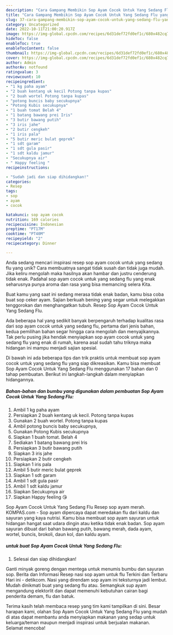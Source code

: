 ```yaml
---
description: "Cara Gampang Membikin Sop Ayam Cocok Untuk Yang Sedang Flu yang Mantap"
title: "Cara Gampang Membikin Sop Ayam Cocok Untuk Yang Sedang Flu yang Mantap"
slug: 37-cara-gampang-membikin-sop-ayam-cocok-untuk-yang-sedang-flu-yang-mantap
category: Uncategorized
date: 2022-10-11T21:00:20.917Z
image: https://img-global.cpcdn.com/recipes/6d31def72fd0ef1c/680x482cq70/sop-ayam-cocok-untuk-yang-sedang-flu-foto-resep-utama.jpg
hideToc: false
enableToc: true
enableTocContent: false
thumbnail: https://img-global.cpcdn.com/recipes/6d31def72fd0ef1c/680x482cq70/sop-ayam-cocok-untuk-yang-sedang-flu-foto-resep-utama.jpg
cover: https://img-global.cpcdn.com/recipes/6d31def72fd0ef1c/680x482cq70/sop-ayam-cocok-untuk-yang-sedang-flu-foto-resep-utama.jpg
author: Admin
authorAv: notfound
ratingvalue: 3
reviewcount: 10
recipeingredient:
- "1 kg paha ayam"
- "2 buah kentang uk kecil Potong tanpa kupas"
- "2 buah wortel Potong tanpa kupas"
- "potong buncis baby secukupnya"
- "Potong Kubis secukupnya"
- "1 buah tomat Belah 4"
- "1 batang bawang prei Iris"
- "3 butir bawang putih"
- "3 iris jahe"
- "2 butir cengkeh"
- "1 iris pala"
- "5 butir meric bulat geprek"
- "1 sdt garam"
- "1 sdt gula pasir"
- "1 sdt kaldu jamur"
- "Secukupnya air"
- " Happy feeling "
recipeinstructions:

- "Sudah jadi dan siap dihidangkan!"
categories:
- Resep
tags:
- sop
- ayam
- cocok

katakunci: sop ayam cocok 
nutrition: 169 calories
recipecuisine: Indonesian
preptime: "PT17M"
cooktime: "PT40M"
recipeyield: "2"
recipecategory: Dinner

---
```





Anda sedang mencari inspirasi resep sop ayam cocok untuk yang sedang flu yang unik? Cara membuatnya sangat tidak susah dan tidak juga mudah. Jika keliru mengolah maka hasilnya akan hambar dan justru cenderung tidak enak. Padahal sop ayam cocok untuk yang sedang flu yang enak seharusnya punya aroma dan rasa yang bisa memancing selera Kita.





Buat kamu yang saat ini sedang merasa tidak enak badan, kamu bisa coba buat sop ceker ayam. Sajian berkuah bening yang segar untuk melegakkan tenggorokan dan menghangatkan tubuh. Resep Sop Ayam Cocok Untuk Yang Sedang Flu.

Ada beberapa hal yang sedikit banyak berpengaruh terhadap kualitas rasa dari sop ayam cocok untuk yang sedang flu, pertama dari jenis bahan, kedua pemilihan bahan segar hingga cara mengolah dan menyajikannya. Tak perlu pusing jika hendak menyiapkan sop ayam cocok untuk yang sedang flu yang enak di rumah, karena asal sudah tahu triknya maka hidangan ini mampu menjadi sajian spesial.






Di bawah ini ada beberapa tips dan trik praktis untuk membuat sop ayam cocok untuk yang sedang flu yang siap dikreasikan. Kamu bisa membuat Sop Ayam Cocok Untuk Yang Sedang Flu menggunakan 17 bahan dan 0 tahap pembuatan. Berikut ini langkah-langkah dalam menyiapkan hidangannya.

<!--inarticleads1-->

##### Bahan-bahan dan bumbu yang digunakan dalam pembuatan Sop Ayam Cocok Untuk Yang Sedang Flu:

1. Ambil 1 kg paha ayam
1. Persiapkan 2 buah kentang uk kecil. Potong tanpa kupas
1. Gunakan 2 buah wortel. Potong tanpa kupas
1. Ambil potong buncis baby secukupnya,
1. Gunakan Potong Kubis secukupnya
1. Siapkan 1 buah tomat. Belah 4
1. Sediakan 1 batang bawang prei Iris
1. Persiapkan 3 butir bawang putih
1. Siapkan 3 iris jahe
1. Persiapkan 2 butir cengkeh
1. Siapkan 1 iris pala
1. Ambil 5 butir meric bulat geprek
1. Siapkan 1 sdt garam
1. Ambil 1 sdt gula pasir
1. Ambil 1 sdt kaldu jamur
1. Siapkan Secukupnya air
1. Siapkan  Happy feeling 😘


Sop Ayam Cocok Untuk Yang Sedang Flu Resep sop ayam merah. KOMPAS.com - Sop ayam dipercaya dapat meredakan flu dari kaldu dan sayuran yang kaya nutrisi. Kamu bisa membuat sop ayam sayuran untuk hidangan hangat saat udara dingin atau ketika tidak enak badan. Sop ayam sayuran dibuat dari bahan bawang putih, bawang merah, dada ayam, wortel, buncis, brokoli, daun kol, dan kaldu ayam. 

<!--inarticleads2-->

#####  untuk buat Sop Ayam Cocok Untuk Yang Sedang Flu:


1. Selesai dan siap dihidangkan!

Ganti minyak goreng dengan mentega untuk menumis bumbu dan sayuran sop. Berita dan Informasi Resep nasi sop ayam untuk flu Terkini dan Terbaru Hari ini - detikcom. Nasi yang direndam sop ayam ini teksturnya jadi lembut. Mudah dinikmati buat yang sedang flu atau. Semangkuk sup ayam mengandung elektorlit dan dapat memenuhi kebutuhan cairan bagi penderita demam, flu dan batuk. 

Terima kasih telah membaca resep yang tim kami tampilkan di sini. Besar harapan kami, olahan Sop Ayam Cocok Untuk Yang Sedang Flu yang mudah di atas dapat membantu anda menyiapkan makanan yang sedap untuk keluarga/teman maupun menjadi inspirasi untuk berjualan makanan. Selamat mencoba!
